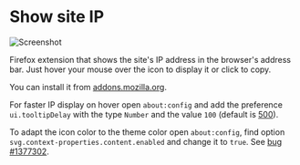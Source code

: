 # Show site IP

![Screenshot](https://addons.cdn.mozilla.net/user-media/previews/full/229/229056.png)

Firefox extension that shows the site's IP address in the browser's address bar. Just hover your mouse over the icon to display it or click to copy.

You can install it from [addons.mozilla.org](https://addons.mozilla.org/firefox/addon/show-site-ip/).

For faster IP display on hover open `about:config` and add the preference `ui.tooltipDelay` with the type `Number` and the value `100` (default is [500](https://developer.mozilla.org/en-US/docs/Mozilla/Preferences/Preference_reference/ui.tooltipDelay)).

To adapt the icon color to the theme color open `about:config`, find option `svg.context-properties.content.enabled` and change it to `true`. See [bug #1377302](https://bugzilla.mozilla.org/show_bug.cgi?id=1377302).
